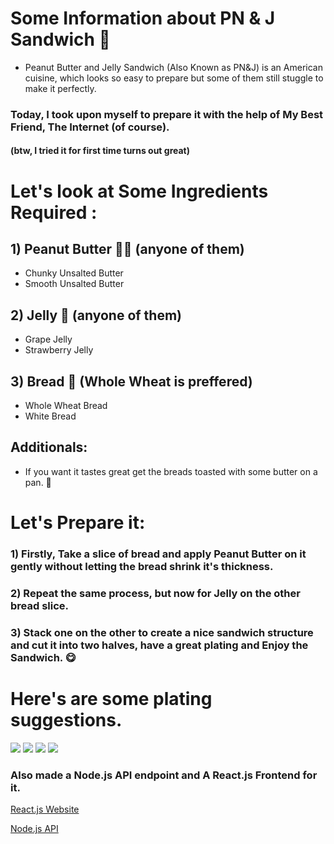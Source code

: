 # Some Information about PN & J Sandwich 🥪

- Peanut Butter and Jelly Sandwich (Also Known as PN&J) is an American cuisine, which looks so easy to prepare but some of them still stuggle to make it perfectly.

### Today, I took upon myself to prepare it with the help of My Best Friend, The Internet (of course).
#### (btw, I tried it for first time turns out great)

# Let's look at Some Ingredients Required :

## 1) Peanut Butter 🥜🧈 (anyone of them)

- Chunky Unsalted Butter
- Smooth Unsalted Butter

## 2) Jelly 🍯 (anyone of them)

- Grape Jelly
- Strawberry Jelly

## 3) Bread 🍞 (Whole Wheat is preffered)

- Whole Wheat Bread
- White Bread

## Additionals:

- If you want it tastes great get the breads toasted with some butter on a pan. 💯

# Let's Prepare it:

### 1) Firstly, Take a slice of bread and apply Peanut Butter on it gently without letting the bread shrink it's thickness.

### 2) Repeat the same process, but now for Jelly on the other bread slice.

### 3) Stack one on the other to create a nice sandwich structure and cut it into two halves, have a great plating and Enjoy the Sandwich. 😋

#

# Here's are some plating suggestions.

![](https://th.bing.com/th/id/OIP.fgWOuKr1lwy1G0IYufAt4wHaE7?w=284&h=189&c=7&r=0&o=5&dpr=1.32&pid=1.7)
![](https://th.bing.com/th/id/OIP.wePpN0yFOp7XySkB1-7KAQHaHa?w=189&h=189&c=7&r=0&o=5&dpr=1.32&pid=1.7)
![](https://th.bing.com/th/id/OIP.qlB-VX9w37pzMjGf2JBpXAHaLH?w=135&h=203&c=7&r=0&o=5&dpr=1.32&pid=1.7)
![](https://th.bing.com/th/id/OIP.Sd5-6flJru-zoMV0iBFSQwHaJX?w=149&h=189&c=7&r=0&o=5&dpr=1.32&pid=1.7)


### Also made a Node.js API endpoint and A React.js Frontend for it.

[React.js Website](https://cranky-wilson-f324c9.netlify.app/)

[Node.js API](https://github-externship.herokuapp.com/get-data-pb-and-j)
